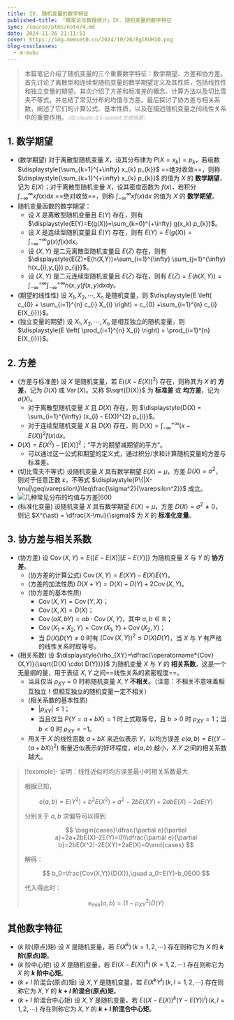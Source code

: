 ```yaml
---
title: IV. 随机变量的数字特征
published-title: 「概率论与数理统计」IV. 随机变量的数字特征
sync: /course/ptms/note/4.md
date: 2024-11-26 21:11:51
cover: https://img.memset0.cn/2024/10/26/8glRUH1O.png
blog-cssclasses:
  - m-mubu
---
```


> 本篇笔记介绍了随机变量的三个重要数字特征：数学期望、方差和协方差。首先讨论了离散型和连续型随机变量的数学期望定义及其性质，包括线性性和独立变量的期望。其次介绍了方差和标准差的概念、计算方法以及切比雪夫不等式，并总结了常见分布的均值与方差。最后探讨了协方差与相关系数，阐述了它们的计算公式、基本性质，以及在描述随机变量之间线性关系中的重要作用。<small style="font-style: italic; opacity: 0.5">（由 claude-3.5-sonnet 生成摘要）</small>

<!-- more -->

## 1. 数学期望

- <span class="m-definition">(数学期望)</span> 对于离散型随机变量 $X$，设其分布律为 $P(X=x_{k}) = p_{k}$，若级数 $\displaystyle{\sum_{k=1}^{+\infty} x_{k} p_{k}}$ ==绝对收敛==，则称 $\displaystyle{\sum_{k=1}^{+\infty} x_{k} p_{k}}$ 的值为 $X$ 的 **数学期望**，记为 $E(X)$；对于离散型随机变量 $X$，设其密度函数为 $f(x)$，若积分 $\displaystyle{\int_{-\infty}^{\infty} x f(x) \text{d}x}$ ==绝对收敛==，则称 $\displaystyle{\int_{-\infty}^{\infty} x f(x) \text{d}x}$ 的值为 $X$ 的 **数学期望**。
- <span class="m-theorem"></span> 随机变量函数的数学期望：
    - 设 $X$ 是离散型随机变量且 $E(Y)$ 存在，则有 $\displaystyle{E(Y)=E(g(X))=\sum_{k=0}^{+\infty} g(x_k) p_{k}}$。
    - 设 $X$ 是连续型随机变量且 $E(Y)$ 存在，则有 $\displaystyle{E(Y)=E(g(X))=\int_{-\infty}^{+\infty} g(x) f(x) \text{d}x}$。
    - 设 $(X,Y)$ 是二元离散型随机变量且 $E(Z)$ 存在，则有 $\displaystyle{E(Z)=E(h(X,Y))=\sum_{i=1}^{\infty} \sum_{j=1}^{\infty} h(x_{i},y_{j}) p_{ij}}$。
    - 设 $(X,Y)$ 是二元连续型随机变量且 $E(Z)$ 存在，则有 $E(Z)=E(h(X,Y))=\displaystyle{\int_{-\infty}^{+\infty} \int_{-\infty}^{+\infty} h(x,y) f(x,y) \text{d}x\text{d}y}$。
- <span class="m-theorem">(期望的线性性)</span> 设 $X_1,X_2,\cdots,X_n$ 是随机变量，则 $\displaystyle{E \left( c_{0} + \sum_{i=1}^{n} c_{i} X_{i} \right) = c_{0} +\sum_{i=1}^{n} c_{i} E(X_{i})}$。
- <span class="m-theorem">(独立变量的期望)</span> 设 $X_1,X_2,\cdots,X_n$ 是相互独立的随机变量，则 $\displaystyle{E \left( \prod_{i=1}^{n} X_{i} \right) = \prod_{i=1}^{n} E(X_{i})}$。

## 2. 方差

- <span class="m-definition">(方差与标准差)</span> 设 $X$ 是随机变量，若 $E \left( \left( X-E(X) \right)^{2} \right)$ 存在，则称其为 $X$ 的 **方差**，记为 $D(X)$ 或 $\operatorname*{Var}(X)$。又称 $\sqrt{D(X)}$ 为 **标准差** 或 **均方差**，记为 $\sigma(X)$。
    - 对于离散型随机变量 $X$ 且 $D(X)$ 存在，则 $\displaystyle{D(X) = \sum_{i=1}^{\infty} (x_{i} - E(X))^{2} p_{i}}$。
    - 对于连续型随机变量 $X$ 且 $D(X)$ 存在，则 $\displaystyle{D(X) = \int_{-\infty}^{+\infty} (x-E(X))^{2} f(x) \text{d} x}$。
- <span class="m-theorem"></span> $D(X)=E(X^{2}) - [E(X)]^{2}$；“平方的期望减期望的平方”。
    - 可以通过这一公式和期望的定义式，通过积分/求和计算随机变量的方差与标准差。
- <span class="m-theorem">(切比雪夫不等式)</span> 设随机变量 $X$ 具有数学期望 $E(X)=\mu$，方差 $D(X)=\sigma^{2}$，则对于任意正数 $\varepsilon$，不等式 $\displaystyle{P\{|X-\mu|\geq\varepsilon\}\leq\frac{\sigma^2}{\varepsilon^2}}$ 成立。
- ![几种常见分布的均值与方差|600](https://img.memset0.cn/2024/11/26/JXJgjXkI.png)
- <span class="m-definition">(标准化变量)</span> 设随机变量 $X$ 具有数学期望 $E(X)=\mu$，方差 $D(X)=\sigma^{2} \neq 0$，则记 $X^{\ast} = \dfrac{X-\mu}{\sigma}$ 为 $X$ 的 **标准化变量**。

## 3. 协方差与相关系数

- <span class="m-definition">(协方差)</span> 设 $\operatorname*{Cov}(X,Y)=E\{ [E-E(X)] [E-E(Y)] \}$ 为随机变量 $X$ 与 $Y$ 的 **协方差**。
    - <span class="m-theorem">(协方差的计算公式)</span> $\operatorname*{Cov}(X,Y)=E(XY)-E(X)E(Y)$。
    - <span class="m-theorem">(方差的加法性质)</span> $D(X+Y)=D(X)+D(Y)+2\operatorname*{Cov}(X,Y)$。
    - <span class="m-proposition">(协方差的基本性质)</span>
        - $\operatorname*{Cov}(X,Y)=\operatorname*{Cov}(Y,X)$；
        - $\operatorname*{Cov}(X,X)=D(X)$；
        - $\operatorname*{Cov}(aX,bY)=ab\cdot\operatorname*{Cov}(X,Y)$，其中 $a,b\in \mathbb{R}$；
        - $\operatorname*{Cov}(X_{1}+X_{2},Y)=\operatorname*{Cov}(X_{1},Y)+\operatorname*{Cov}(X_{2},Y)$；
        - 当 $D(X)D(Y) \neq 0$ 时有 $\left( \operatorname*{Cov}(X,Y) \right)^{2} \leq D(X)D(Y)$，当 $X$ 与 $Y$ 有严格的线性关系时取等号。
- <span class="m-definition">(相关系数)</span> 设 $\displaystyle{\rho_{XY}=\dfrac{\operatorname*{Cov}(X,Y)}{\sqrt{D(X) \cdot D(Y)}}}$ 为随机变量 $X$ 与 $Y$ 的 **相关系数**，这是一个无量纲的量，用于表征 $X,Y$ 之间==线性关系的紧密程度==。
    - <span class="m-definition"></span> 当且仅当 $\rho_{XY}=0$ 时称随机变量 $X,Y$ **不相关**。（注意：不相关不意味着相互独立！但相互独立的随机变量一定不相关）
    - <span class="m-proposition">(相关系数的基本性质)</span>
        - $|\rho_{XY}| \leq 1$；
        - 当且仅当 $P\{ Y=a+bX \}=1$ 时上式取等号，且 $b>0$ 时 $\rho_{XY}=1$；当 $b<0$ 时 $\rho_{XY}=-1$。
    - <span class="m-theorem"></span> 用关于 $X$ 的线性函数 $a+bX$ 来近似表示 $Y$，以均方误差 $e(a,b)=E\left( (Y-(a+bX))^{2} \right)$ 衡量近似表示的好坏程度，$e(a,b)$ 越小，$X.Y$ 之间的相关系数越大。

> [!example]- 证明：线性近似时均方误差最小时相关系数最大
>
> 根据已知，
>
> $$
> e(a,b)=E(Y^2)+b^2E(X^2)+a^2-2bE(XY)+2abE(X)-2aE(Y)
> $$
>
> 分别关于 $a,b$ 求偏导可以得到
>
> $$
> \begin{cases}\dfrac{\partial e}{\partial a}=2a+2bE(X)-2E(Y)=0\\\dfrac{\partial e}{\partial b}=2bE(X^2)-2E(XY)+2aE(X)=0\end{cases}
> $$
>
> 解得：
>
> $$
> b_0=\frac{Cov(X,Y)}{D(X)},\quad a_0=E(Y)-b_0E(X)
> $$
>
> 代入得此时：
>
> $$
> e_{\min}(a,b)=(1-\rho_{XY}^2)D(Y)
> $$

## 其他数字特征

- <span class="m-definition">($k$ 阶(原点)矩)</span> 设 $X$ 是随机变量，若 $E(X^{k})\, (k=1,2,\cdots)$ 存在则称它为 $X$ 的 **$k$ 阶(原点)距**。
- <span class="m-definition">($k$ 阶中心矩)</span> 设 $X$ 是随机变量，若 $E((X-E(X))^{k})\, (k=1,2,\cdots)$ 存在则称它为 $X$ 的 **$k$ 阶中心矩**。
- <span class="m-definition">($k+l$ 阶混合(原点)矩)</span> 设 $X,Y$ 是随机变量，若 $E(X^{k}Y^{l})\, (k,l=1,2,\cdots)$ 存在则称它为 $X,Y$ 的 **$k+l$ 阶混合(原点)矩**。
- <span class="m-definition">($k+l$ 阶混合中心矩)</span> 设 $X,Y$ 是随机变量，若 $E((X-E(X))^{k}(Y-E(Y))^{l})\, (k,l=1,2,\cdots)$ 存在则称它为 $X,Y$ 的 **$k+l$ 阶混合中心矩**。

